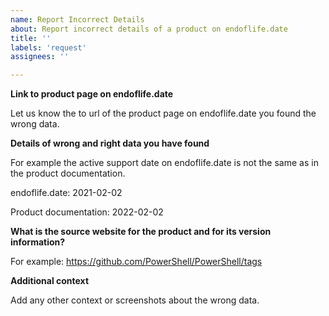 ```yaml
---
name: Report Incorrect Details
about: Report incorrect details of a product on endoflife.date
title: ''
labels: 'request'
assignees: ''

---
```


**Link to product page on endoflife.date**

Let us know the to url of the product page on endoflife.date you found the wrong data.


**Details of wrong and right data you have found**

For example the active support date on endoflife.date is not the same as in the product documentation.

endoflife.date: 2021-02-02

Product documentation: 2022-02-02


**What is the source website for the product and for its version information?**

For example: https://github.com/PowerShell/PowerShell/tags


**Additional context**

Add any other context or screenshots about the wrong data.
